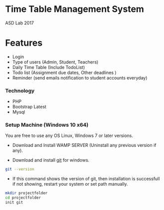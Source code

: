 # Time Table Management System
ASD Lab 2017
# Features

  - Login
  - Type of users (Admin, Student, Teachers)
  - Daily Time Table (Include TodoList)
  - Todo list (Assignment due dates, Other deadlines )
  - Reminder (send emails notification to student accounts everyday)

### Technology

  - PHP
  - Bootstrap Latest
  - Mysql

### Setup Machine (Windows 10 x64)

You are free to use any OS Linux, Windows 7 or later versions.
- Download and Install WAMP SERVER (Uninstall any previous version if any).

- Download and install [git] for windows.

```sh
git --version
```
- If this command shows the version of git, then installation is successfull if not showing, restart your system or set path manually.
```sh
mkdir projectfolder
cd projectfolder
init git
```

   [WAMP]:<http://www.wampserver.com/en/>
   [git]:<https://git-scm.com/download/win>
